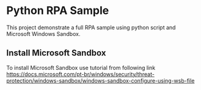 # Python RPA Sample
This project demonstrate a full RPA sample using python script and Microsoft Windows Sandbox.  
## Install Microsoft Sandbox
To install Microsoft Sandbox use tutorial from following link
https://docs.microsoft.com/pt-br/windows/security/threat-protection/windows-sandbox/windows-sandbox-configure-using-wsb-file


